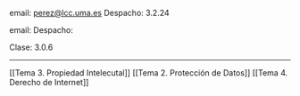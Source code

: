 email: perez@lcc.uma.es
Despacho: 3.2.24 

email:
Despacho: 

Clase: 3.0.6

___
[[Tema 3. Propiedad Intelecutal]]
[[Tema 2. Protección de Datos]]
[[Tema 4. Derecho de Internet]]
